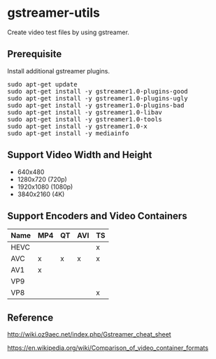 # gstreamer-utils
Create video test files by using gstreamer.

## Prerequisite
Install additional gstreamer plugins.

<pre>
sudo apt-get update
sudo apt-get install -y gstreamer1.0-plugins-good
sudo apt-get install -y gstreamer1.0-plugins-ugly
sudo apt-get install -y gstreamer1.0-plugins-bad
sudo apt-get install -y gstreamer1.0-libav
sudo apt-get install -y gstreamer1.0-tools
sudo apt-get install -y gstreamer1.0-x
sudo apt-get install -y mediainfo
</pre>

## Support Video Width and Height

- 640x480
- 1280x720 (720p)
- 1920x1080 (1080p)
- 3840x2160 (4K)

## Support Encoders and Video Containers

Name | MP4 | QT  | AVI | TS 
---  | --- | --- | --- | ---      
HEVC |     |     |     | x  
AVC  | x   | x   | x   | x  
AV1  | x   |     |     |    
VP9  |     |     |     |    
VP8  |     |     |     | x  

## Reference
http://wiki.oz9aec.net/index.php/Gstreamer_cheat_sheet

https://en.wikipedia.org/wiki/Comparison_of_video_container_formats
